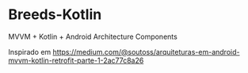 # Breeds-Kotlin
MVVM + Kotlin + Android Architecture Components

Inspirado em https://medium.com/@soutoss/arquiteturas-em-android-mvvm-kotlin-retrofit-parte-1-2ac77c8a26
